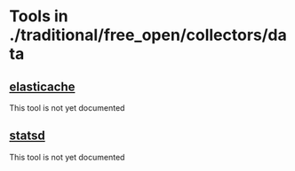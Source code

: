 # Tools in ./traditional/free_open/collectors/data
## [elasticache](elasticache.md)
This tool is not yet documented
## [statsd](statsd.md)
This tool is not yet documented
